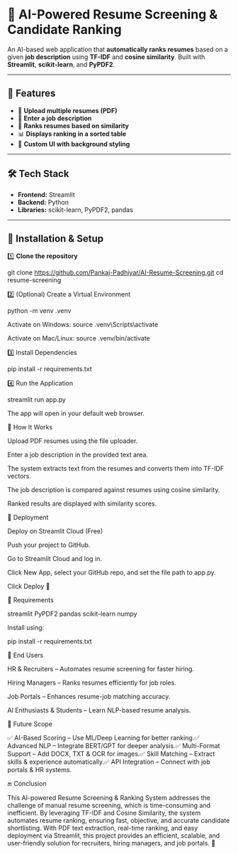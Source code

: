 # 🚀 AI-Powered Resume Screening & Candidate Ranking

An AI-based web application that **automatically ranks resumes** based on a given **job description** using **TF-IDF** and **cosine similarity**. Built with **Streamlit**, **scikit-learn**, and **PyPDF2**.

---

## 🔹 Features
- 📂 **Upload multiple resumes (PDF)**
- 📌 **Enter a job description**
- 🎯 **Ranks resumes based on similarity**
- 📊 **Displays ranking in a sorted table**
- 🎨 **Custom UI with background styling**

---

## 🛠️ Tech Stack
- **Frontend:** Streamlit
- **Backend:** Python
- **Libraries:** scikit-learn, PyPDF2, pandas

---

## 🚀 Installation & Setup

1️⃣ **Clone the repository**  

git clone https://github.com/Pankaj-Padhiyar/AI-Resume-Screening.git
cd resume-screening

2️⃣ (Optional) Create a Virtual Environment

python -m venv .venv

Activate on Windows: source .venv\Scripts\activate

Activate on Mac/Linux: source .venv/bin/activate

3️⃣ Install Dependencies

pip install -r requirements.txt

4️⃣ Run the Application

streamlit run app.py

The app will open in your default web browser.

📌 How It Works

Upload PDF resumes using the file uploader.

Enter a job description in the provided text area.

The system extracts text from the resumes and converts them into TF-IDF vectors.

The job description is compared against resumes using cosine similarity.

Ranked results are displayed with similarity scores.

📡 Deployment

Deploy on Streamlit Cloud (Free)

Push your project to GitHub.

Go to Streamlit Cloud and log in.

Click New App, select your GitHub repo, and set the file path to app.py.

Click Deploy 🚀

🔧 Requirements

streamlit PyPDF2 pandas scikit-learn numpy

Install using:

pip install -r requirements.txt

🎯 End Users

HR & Recruiters – Automates resume screening for faster hiring.

Hiring Managers – Ranks resumes efficiently for job roles.

Job Portals – Enhances resume-job matching accuracy.

AI Enthusiasts & Students – Learn NLP-based resume analysis.

🔮 Future Scope

✅ AI-Based Scoring – Use ML/Deep Learning for better ranking.✅ Advanced NLP – Integrate BERT/GPT for deeper analysis.✅ Multi-Format Support – Add DOCX, TXT & OCR for images.✅ Skill Matching – Extract skills & experience automatically.✅ API Integration – Connect with job portals & HR systems.

🔚 Conclusion

This AI-powered Resume Screening & Ranking System addresses the challenge of manual resume screening, which is time-consuming and inefficient. By leveraging TF-IDF and Cosine Similarity, the system automates resume ranking, ensuring fast, objective, and accurate candidate shortlisting. With PDF text extraction, real-time ranking, and easy deployment via Streamlit, this project provides an efficient, scalable, and user-friendly solution for recruiters, hiring managers, and job portals. 🚀
